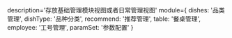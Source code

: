 description='存放基础管理模块视图或者日常管理视图'
module={
    dishes: '品类管理',
    dishType: '品种分类',
    recommend: '推荐管理',
    table: '餐桌管理',
    employee: '工号管理',
    paramSet: '参数配置'
}
